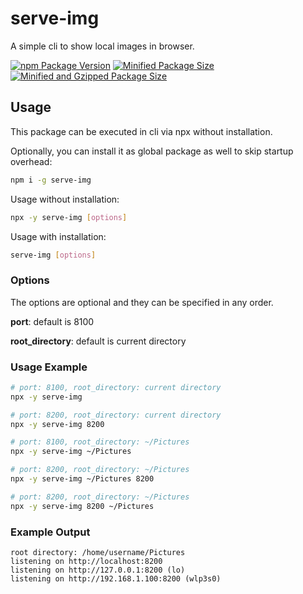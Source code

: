 # serve-img

A simple cli to show local images in browser.

[![npm Package Version](https://img.shields.io/npm/v/serve-img)](https://www.npmjs.com/package/serve-img)
[![Minified Package Size](https://img.shields.io/bundlephobia/min/serve-img)](https://bundlephobia.com/package/serve-img)
[![Minified and Gzipped Package Size](https://img.shields.io/bundlephobia/minzip/serve-img)](https://bundlephobia.com/package/serve-img)

## Usage

This package can be executed in cli via npx without installation.

Optionally, you can install it as global package as well to skip startup overhead:

```bash
npm i -g serve-img
```

Usage without installation:

```bash
npx -y serve-img [options]
```

Usage with installation:

```bash
serve-img [options]
```

### Options

The options are optional and they can be specified in any order.

**port**: default is 8100

**root_directory**: default is current directory

### Usage Example

```bash
# port: 8100, root_directory: current directory
npx -y serve-img

# port: 8200, root_directory: current directory
npx -y serve-img 8200

# port: 8100, root_directory: ~/Pictures
npx -y serve-img ~/Pictures

# port: 8200, root_directory: ~/Pictures
npx -y serve-img ~/Pictures 8200

# port: 8200, root_directory: ~/Pictures
npx -y serve-img 8200 ~/Pictures
```

### Example Output

```
root directory: /home/username/Pictures
listening on http://localhost:8200
listening on http://127.0.0.1:8200 (lo)
listening on http://192.168.1.100:8200 (wlp3s0)
```
